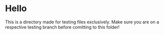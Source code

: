 # Hello
This is a directory made for testing files exclusively.
Make sure you are on a respective testing branch before comitting to this folder!
